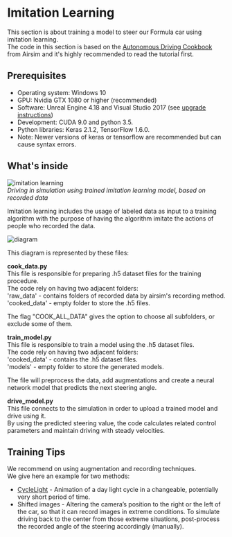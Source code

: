# Imitation Learning  

This section is about training a model to steer our Formula car using imitation learning.  
The code in this section is based on the [Autonomous Driving Cookbook](https://github.com/Microsoft/AutonomousDrivingCookbook/tree/master/AirSimE2EDeepLearning) from Airsim and it's highly recommended to read the tutorial first.  

## Prerequisites  
* Operating system: Windows 10  
* GPU: Nvidia GTX 1080 or higher (recommended)  
* Software: Unreal Engine 4.18 and Visual Studio 2017 (see [upgrade instructions](docs/unreal_upgrade.md))  
* Development: CUDA 9.0 and python 3.5.  
* Python libraries: Keras 2.1.2, TensorFlow 1.6.0.  
* Note: Newer versions of keras or tensorflow are recommended but can cause syntax errors.  
  
## What's inside  
  
![imitation learning](../docs/images/imitation_learning_example.gif)  
*Driving in simulation using trained imitation learning model, based on recorded data*  

Imitation learning includes the usage of labeled data as input to a training algorithm with the purpose of having the algorithm imitate the actions of people who recorded the data.  

![diagram](../docs/images/imitation_diagram.PNG)

This diagram is represented by these files:  

**cook_data.py**  
This file is responsible for preparing .h5 dataset files for the training procedure.  
The code rely on having two adjacent folders:  
'raw_data' - contains folders of recorded data by airsim's recording method.  
'cooked_data' - empty folder to store the .h5 files.  

The flag "COOK_ALL_DATA" gives the option to choose all subfolders, or exclude some of them.  

**train_model.py**  
This file is responsible to train a model using the .h5 dataset files.  
The code rely on having two adjacent folders:  
'cooked_data' - contains the .h5 dataset files.  
'models' - empty folder to store the generated models.  

The file will preprocess the data, add augmentations and create a neural network model that predicts the next steering angle.  

**drive_model.py**  
This file connects to the simulation in order to upload a trained model and drive using it.  
By using the predicted steering value, the code calculates related control parameters and maintain driving with steady velocities.

## Training Tips  
We recommend on using augmentation and recording techniques.  
We give here an example for two methods:  
- [CycleLight](../docs/graphic_features.md) - Animation of a day light cycle in a changeable, potentially very short period of time.  
- Shifted images - Altering the camera’s position to the right or the left of the car, so that it can record images in extreme conditions. To simulate driving back to the center from those extreme situations, post-process the recorded angle of the steering accordingly (manually).  
